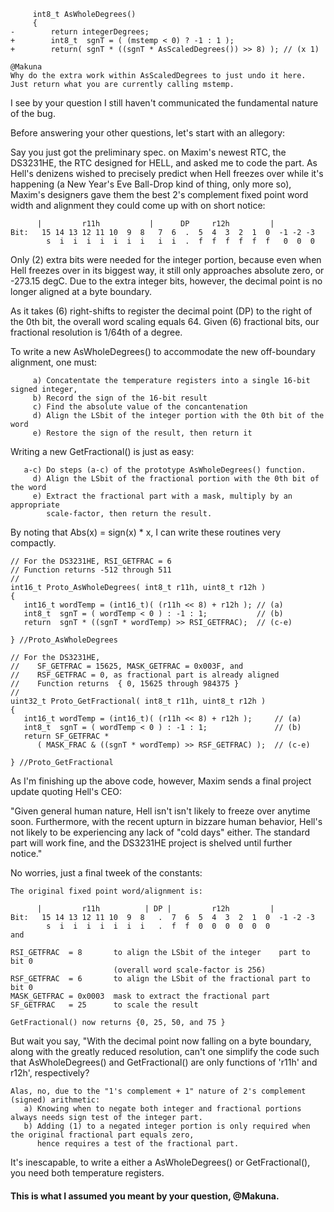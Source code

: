 ```
     int8_t AsWholeDegrees()
     {
-        return integerDegrees;
+        int8_t  sgnT = ( (mstemp < 0) ? -1 : 1 );
+        return( sgnT * ((sgnT * AsScaledDegrees()) >> 8) ); // (x 1)

@Makuna
Why do the extra work within AsScaledDegrees to just undo it here.
Just return what you are currently calling mstemp.
```
I see by your question I still haven't communicated the fundamental nature of the bug.

Before answering your other questions, let's start with an allegory:

Say you just got the preliminary spec. on Maxim's newest RTC, the DS3231HE, the RTC designed for HELL,
and asked me to code the part. As Hell's denizens wished to precisely predict when Hell freezes over while
it's happening (a New Year's Eve Ball-Drop kind of thing, only more so), Maxim's designers gave them the
best 2's complement fixed point word width and alignment they could come up with on short notice:
``` 
      |         r11h           |      DP     r12h         |
Bit:   15 14 13 12 11 10  9  8   7  6  .  5  4  3  2  1  0  -1 -2 -3
        s  i  i  i  i  i  i  i   i  i  .  f  f  f  f  f  f   0  0  0
```
Only (2) extra bits were needed for the integer portion, because even when Hell
freezes over in its biggest way, it still only approaches absolute zero, or -273.15 degC.
Due to the extra integer bits, however, the decimal point is no longer aligned at a byte boundary.

As it takes (6) right-shifts to register the decimal point (DP) to the right of the 0th bit,
the overall word scaling equals 64. Given (6) fractional bits, our fractional resolution
is 1/64th of a degree.

To write a new AsWholeDegrees() to accommodate the new off-boundary alignment, one must:
```
     a) Concatentate the temperature registers into a single 16-bit signed integer,
     b) Record the sign of the 16-bit result
     c) Find the absolute value of the concantenation
     d) Align the LSbit of the integer portion with the 0th bit of the word
     e) Restore the sign of the result, then return it
```
Writing a new GetFractional() is just as easy:
```
   a-c) Do steps (a-c) of the prototype AsWholeDegrees() function.
     d) Align the LSbit of the fractional portion with the 0th bit of the word 
     e) Extract the fractional part with a mask, multiply by an appropriate
        scale-factor, then return the result.
```
By noting that  Abs(x) = sign(x) * x, I can write these routines very compactly.
```
// For the DS3231HE, RSI_GETFRAC = 6
// Function returns -512 through 511
//
int16_t Proto_AsWholeDegrees( int8_t r11h, uint8_t r12h )
{
   int16_t wordTemp = (int16_t)( (r11h << 8) + r12h ); // (a)
   int8_t  sgnT = ( wordTemp < 0 ) : -1 : 1;           // (b)
   return  sgnT * ((sgnT * wordTemp) >> RSI_GETFRAC);  // (c-e)

} //Proto_AsWholeDegrees

// For the DS3231HE,
//    SF_GETFRAC = 15625, MASK_GETFRAC = 0x003F, and
//    RSF_GETFRAC = 0, as fractional part is already aligned
//    Function returns  { 0, 15625 through 984375 }
//
uint32_t Proto_GetFractional( int8_t r11h, uint8_t r12h )
{
   int16_t wordTemp = (int16_t)( (r11h << 8) + r12h );     // (a)
   int8_t  sgnT = ( wordTemp < 0 ) : -1 : 1;               // (b)
   return SF_GETFRAC *
      ( MASK_FRAC & ((sgnT * wordTemp) >> RSF_GETFRAC) );  // (c-e)

} //Proto_GetFractional
```
As I'm finishing up the above code, however, Maxim sends a final project update quoting Hell's CEO: 

"Given general human nature, Hell isn't isn't likely to freeze over anytime soon. Furthermore, with the
recent upturn in bizzare human behavior, Hell's not likely to be experiencing any lack of "cold days"
either. The standard part will work fine, and the DS3231HE project is shelved until further notice."

No worries, just a final tweek of the constants:
```
The original fixed point word/alignment is:

      |         r11h          | DP |         r12h         |
Bit:   15 14 13 12 11 10  9  8   .  7  6  5  4  3  2  1  0  -1 -2 -3
        s  i  i  i  i  i  i  i   .  f  f  0  0  0  0  0  0
and

RSI_GETFRAC  = 8       to align the LSbit of the integer    part to bit 0
                       (overall word scale-factor is 256)
RSF_GETFRAC  = 6       to align the LSbit of the fractional part to bit 0
MASK_GETFRAC = 0x0003  mask to extract the fractional part
SF_GETFRAC   = 25      to scale the result

GetFractional() now returns {0, 25, 50, and 75 }
```
But wait you say, "With the decimal point now falling on a byte boundary, along with the greatly reduced resolution, can't one simplify the code such that AsWholeDegrees() and GetFractional() are only functions
of 'r11h' and r12h', respectively?
```
Alas, no, due to the "1's complement + 1" nature of 2's complement (signed) arithmetic:
   a) Knowing when to negate both integer and fractional portions always needs sign test of the integer part.
   b) Adding (1) to a negated integer portion is only required when the original fractional part equals zero,
      hence requires a test of the fractional part.
```
It's inescapable, to write a either a AsWholeDegrees() or GetFractional(), you need both temperature registers.
#### This is what I assumed you meant by your question, @Makuna. ####
